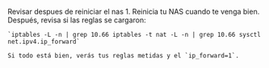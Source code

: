 Revisar despues de reiniciar el nas 1. Reinicia tu NAS cuando te venga bien.  
    Después, revisa si las reglas se cargaron:
    
    `iptables -L -n | grep 10.66 iptables -t nat -L -n | grep 10.66 sysctl net.ipv4.ip_forward`
    
    Si todo está bien, verás tus reglas metidas y el `ip_forward=1`.